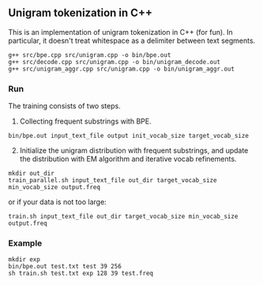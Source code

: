 ## Unigram tokenization in C++

This is an implementation of unigram tokenization in C++ (for fun). In particular, it doesn't treat whitespace as a delimiter between text segments.




```
g++ src/bpe.cpp src/unigram.cpp -o bin/bpe.out
g++ src/decode.cpp src/unigram.cpp -o bin/unigram_decode.out
g++ src/unigram_aggr.cpp src/unigram.cpp -o bin/unigram_aggr.out
```

### Run

The training consists of two steps.

1. Collecting frequent substrings with BPE.
```
bin/bpe.out input_text_file output init_vocab_size target_vocab_size
```
2. Initialize the unigram distribution with frequent substrings, and update the distribution with EM algorithm and 
iterative vocab refinements.
```
mkdir out_dir
train_parallel.sh input_text_file out_dir target_vocab_size min_vocab_size output.freq
```
or if your data is not too large:
```
train.sh input_text_file out_dir target_vocab_size min_vocab_size output.freq
```


### Example
```
mkdir exp
bin/bpe.out test.txt test 39 256
sh train.sh test.txt exp 128 39 test.freq
```
